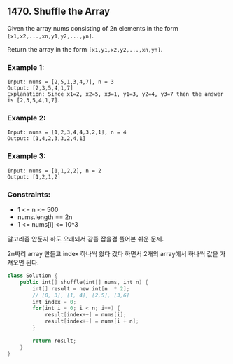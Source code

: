 ## 1470. Shuffle the Array

Given the array nums consisting of 2n elements in the form `[x1,x2,...,xn,y1,y2,...,yn]`.

Return the array in the form `[x1,y1,x2,y2,...,xn,yn]`.

 

### Example 1:
```
Input: nums = [2,5,1,3,4,7], n = 3
Output: [2,3,5,4,1,7] 
Explanation: Since x1=2, x2=5, x3=1, y1=3, y2=4, y3=7 then the answer is [2,3,5,4,1,7].
```

### Example 2:
```
Input: nums = [1,2,3,4,4,3,2,1], n = 4
Output: [1,4,2,3,3,2,4,1]
```

### Example 3:
```
Input: nums = [1,1,2,2], n = 2
Output: [1,2,1,2]
```

### Constraints:
* 1 <= n <= 500
* nums.length == 2n
* 1 <= nums[i] <= 10^3

알고리즘 안푼지 하도 오래되서 감좀 잡을겸 풀어본 쉬운 문제.

2n짜리 array 만들고 index 하나씩 왔다 갔다 하면서 2개의 array에서 하나씩 값을 가져오면 된다.

```kotlin
class Solution {
    public int[] shuffle(int[] nums, int n) {
        int[] result = new int[n  * 2]; 
        // [0, 3], [1, 4], [2,5], [3,6]
        int index = 0;
        for(int i = 0; i < n; i++) {
            result[index++] = nums[i];
            result[index++] = nums[i + n];
        }
        
        return result;
    }
}
```